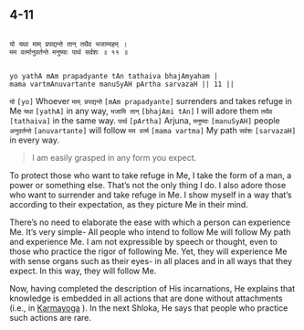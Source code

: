 ## 4-11


```shloka-sa

यो यथा माम् प्रपद्यन्ते तान् तथैव भजाम्यहम् ।
मम वर्त्मानुवर्तन्ते मनुष्याः पार्थ सर्वशः ॥ ११ ॥
```
```shloka-sa-hk

yo yathA mAm prapadyante tAn tathaiva bhajAmyaham |
mama vartmAnuvartante manuSyAH pArtha sarvazaH || 11 ||
```
`यो` `[yo]` Whoever `माम् प्रपद्यन्ते` `[mAm prapadyante]` surrenders and takes refuge in Me `यथा` `[yathA]` in any way, `भजामि तान्` `[bhajAmi tAn]` I will adore them `तथैव` `[tathaiva]` in the same way. `पार्थ` `[pArtha]` Arjuna, `मनुष्याः` `[manuSyAH]` people `अनुवर्तन्ते` `[anuvartante]` will follow `मम वर्त्म` `[mama vartma]` My path `सर्वशः` `[sarvazaH]` in every way.


<a name='applnote_77'></a>
> I am easily grasped in any form you expect.



To protect those who want to take refuge in Me, I take the form of a man, a power or something else. That’s not the only thing I do. I also adore those who want to surrender and take refuge in Me. I show myself in a way that’s according to their expectation, as they picture Me in their mind.

There’s no need to elaborate the ease with which a person can experience Me. It’s very simple- All people who intend to follow Me will follow My path and experience Me. I am not expressible by speech or thought, even to those who practice the rigor of following Me. Yet, they will experience Me with sense organs such as their eyes- in all places and in all ways that they expect. In this way, they will follow Me.

Now, having completed the description of His incarnations, He explains that knowledge is embedded in all actions that are done without attachments (i.e., in 
[Karmayoga](karmayoga)
). In the next Shloka, He says that people who practice such actions are rare.


